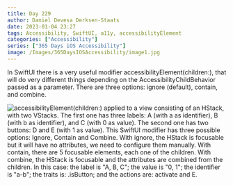```yaml
---
title: Day 229
author: Daniel Devesa Derksen-Staats
date: 2023-01-04 23:27
tags: Accessibility, SwiftUI, a11y, accessibilityElement
categories: ["Accessibility"]
series: ["365 Days iOS Accessibility"]
image: /Images/365DaysIOSAccessibility/image1.jpg
---
```


In SwiftUI there is a very useful modifier accessibilityElement(children:), that will do very different things depending on the AccessibilityChildBehavior passed as a parameter. There are three options: ignore (default), contain, and combine.

![accessibilityElement(children:) applied to a view consisting of an HStack, with two VStacks. The first one has three labels: A (with a as identifier), B (with b as identifier), and C (with 0 as value). The second one has two buttons: D and E (with 1 as value). This SwiftUI modifier has three possible options: Ignore, Contain and Combine. With ignore, the HStack is focusable but it will have no attributes, we need to configure them manually. With contain, there are 5 focusable elements, each one of the children. With combine, the HStack is focusable and the attributes are combined from the children. In this case: the label is "A, B, C"; the value is "0, 1"; the identifier is "a-b"; the traits is: .isButton; and the actions are: activate and E.](/Images/365DaysIOSAccessibility/image1.jpg)